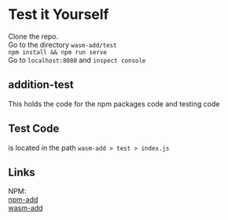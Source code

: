 # Test it Yourself
Clone the repo.  
Go to the directory `wasm-add/test`  
`npm install && npm run serve`   
Go to `localhost:8080` and `inspect console`

## addition-test
This holds the code for the npm packages code and testing code

## Test Code
is located in the path `wasm-add > test > index.js`

## Links
NPM:   
[npm-add](https://www.npmjs.com/package/@jinwookkim/npm-add)  
[wasm-add](https://www.npmjs.com/package/@jinwookkim/wasm-add)  
